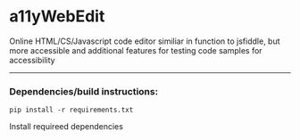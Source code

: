 # a11yWebEdit
Online HTML/CS/Javascript code editor similiar in function to jsfiddle, but more accessible and additional features for testing code samples for accessibility
<hr>
<h3>Dependencies/build instructions:</h3>
<code>pip install -r requirements.txt</code>
<p>Install requireed dependencies</p>
